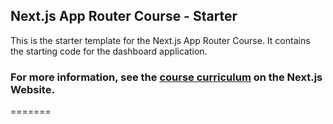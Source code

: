 ## Next.js App Router Course - Starter

This is the starter template for the Next.js App Router Course. It contains the starting code for the dashboard application.

### For more information, see the [course curriculum](https://nextjs.org/learn) on the Next.js Website.
=======


